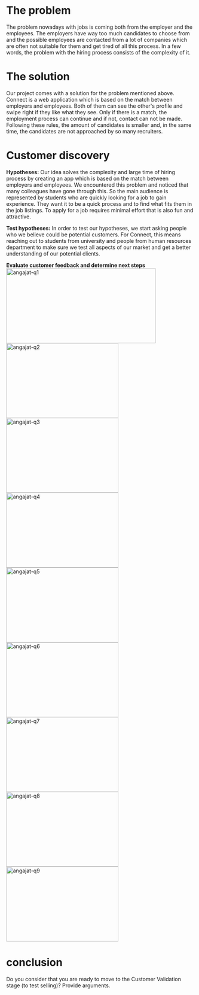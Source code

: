 # The problem

The problem nowadays with jobs is coming both from the employer and the employees. The employers have way too much candidates to choose from and the possible employees are contacted from a lot of companies which are often not suitable for them and get tired of all this process. In a few words, the problem with the hiring process consists of the complexity of it.

# The solution

Our project comes with a solution for the problem mentioned above.
Connect is a web application which is based on the match between employers and employees. Both of them can see the other's profile and swipe right if they like what they see. Only if there is a match, the employment process can continue and if not, contact can not be made. Following these rules, the amount of candidates is smaller and, in the same time, the candidates are not approached by so many recruiters.

# Customer discovery 

**Hypotheses:**
Our idea solves the complexity and large time of hiring process by creating an app which is based on the match between employers and employees.
We encountered this problem and noticed that many colleagues have gone through this. So the main audience is represented by students who are quickly looking for a job to gain experience. They want it to be a quick process and to find what fits them in the job listings. To apply for a job requires minimal effort that is also fun and attractive.

**Test hypotheses:**
In order to test our hypotheses, we start asking people who we believe could be potential customers. For Connect, this means reaching out to students from university and people from human resources department to make sure we test all aspects of our market and get a better understanding of our potential clients.

**Evaluate customer feedback and determine next steps**
<img src="/connect.github.io/images/angajat-q1.png" alt="angajat-q1" width="400" height="200">
<img src="/connect.github.io/images/angajat-q2.png" alt="angajat-q2" width="300" height="200">
<img src="/connect.github.io/images/angajat-q3.png" alt="angajat-q3" width="300" height="200">
<img src="/connect.github.io/images/angajat-q4.png" alt="angajat-q4" width="300" height="200">
<img src="/connect.github.io/images/angajat-q5.png" alt="angajat-q5" width="300" height="200">
<img src="/connect.github.io/images/angajat-q6.png" alt="angajat-q6" width="300" height="200">
<img src="/connect.github.io/images/angajat-q7.png" alt="angajat-q7" width="300" height="200">
<img src="/connect.github.io/images/angajat-q8.png" alt="angajat-q8" width="300" height="200">
<img src="/connect.github.io/images/angajat-q9.png" alt="angajat-q9" width="300" height="200">

 
 # conclusion
 Do you consider that you are ready to move to the Customer Validation stage (to test selling)? Provide arguments.
 
 
